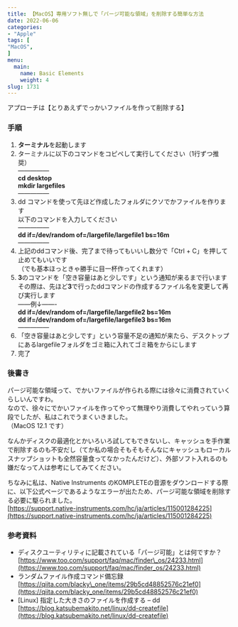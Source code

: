 ```yaml
---
title: 【MacOS】専用ソフト無しで「パージ可能な領域」を削除する簡単な方法
date: 2022-06-06
categories:
- "Apple"
tags: [
"MacOS",
]
menu:
  main:
    name: Basic Elements
    weight: 4
slug: 1731
---
```


アプローチは【とりあえずでっかいファイルを作って削除する】

### 手順

1.  **ターミナル**を起動します
2.  ターミナルに以下のコマンドをコピペして実行してください（1行ずつ推奨）  
—————  
**cd desktop**  
**mkdir largefiles**  
—————
3.  dd コマンドを使って先ほど作成したフォルダにクソでかファイルを作ります  
以下のコマンドを入力してください  
—————  
**dd if=/dev/random of=/largefile/largefile1 bs=16m**  
—————
4.  上記のddコマンド後、完了まで待ってもいいし数分で「Ctrl + C」を押して止めてもいいです  
（でも基本ほっときゃ勝手に目一杯作ってくれます）
5.  **3**のコマンドを「空き容量はあと少しです」という通知が来るまで行います  
その際は、先ほど**3**で行ったddコマンドの作成するファイル名を変更して再び実行します  
——例↓——-  
**dd if=/dev/random of=/largefile/largefile2 bs=16m**  
****dd if=/dev/random of=/largefile/largefile3 bs=16m****  
—————
6.  「空き容量はあと少しです」という容量不足の通知が来たら、デスクトップにあるlargefileフォルダをゴミ箱に入れてゴミ箱をからにします
7.  完了

### 後書き

パージ可能な領域って、でかいファイルが作られる際には徐々に消費されていくらしいんですわ。  
なので、徐々にでかいファイルを作ってやって無理やり消費してやれっていう算段でしたが、私はこれでうまくいきました。  
（MacOS 12.1 です）

なんかディスクの最適化とかいろいろ試してもできないし、キャッシュを手作業で削除するのも不安だし（てか私の場合そもそもそんなにキャッシュもローカルスナップショットも全然容量食ってなかったんだけど）、外部ソフト入れるのも嫌だなって人は参考にしてみてください。

ちなみに私は、Native Instruments のKOMPLETEの音源をダウンロードする際に、以下公式ページであるようなエラーが出たため、パージ可能な領域を削除する必要に駆られました。  
[https://support.native-instruments.com/hc/ja/articles/115001284225](https://support.native-instruments.com/hc/ja/articles/115001284225)

### 参考資料

-   ディスクユーティリティに記載されている「パージ可能」とは何ですか？  
[https://www.too.com/support/faq/mac/finder\_os/24233.html](https://www.too.com/support/faq/mac/finder_os/24233.html)
-   ランダムファイル作成コマンド備忘録  
[https://qiita.com/blacky\_one/items/29b5cd48852576c21ef0](https://qiita.com/blacky_one/items/29b5cd48852576c21ef0)
-   \[Linux\] 指定した大きさのファイルを作成する – dd  
[https://blog.katsubemakito.net/linux/dd-createfile](https://blog.katsubemakito.net/linux/dd-createfile)